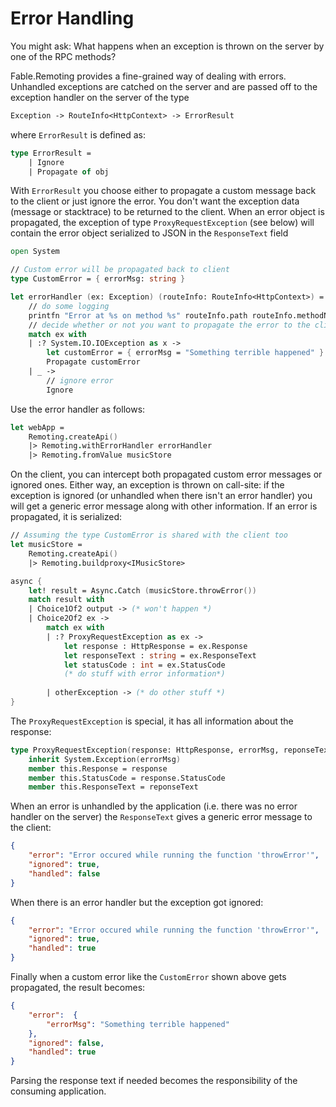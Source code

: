 # Error Handling

You might ask: What happens when an exception is thrown on the server by one of the RPC methods? 

Fable.Remoting provides a fine-grained way of dealing with errors. Unhandled exceptions are catched on the server and are passed off to the exception handler on the server of the type 
```fs
Exception -> RouteInfo<HttpContext> -> ErrorResult
``` 
where `ErrorResult` is defined as:
```fsharp
type ErrorResult = 
    | Ignore
    | Propagate of obj
```
With `ErrorResult` you choose either to propagate a custom message back to the client or just ignore the error. You don't want the exception data (message or stacktrace) to be returned to the client. When an error object is propagated, the exception of type `ProxyRequestException` (see below) will contain the error object serialized to JSON in the `ResponseText` field
```fsharp
open System

// Custom error will be propagated back to client
type CustomError = { errorMsg: string }

let errorHandler (ex: Exception) (routeInfo: RouteInfo<HttpContext>) = 
    // do some logging
    printfn "Error at %s on method %s" routeInfo.path routeInfo.methodName
    // decide whether or not you want to propagate the error to the client
    match ex with
    | :? System.IO.IOException as x ->
        let customError = { errorMsg = "Something terrible happened" }
        Propagate customError
    | _ ->
        // ignore error
        Ignore
```
Use the error handler as follows:
```fsharp
let webApp = 
    Remoting.createApi()
    |> Remoting.withErrorHandler errorHandler
    |> Remoting.fromValue musicStore   
```
On the client, you can intercept both propagated custom error messages or ignored ones. Either way, an exception is thrown on call-site: if the exception is ignored (or unhandled when there isn't an error handler) you will get a generic error message along with other information. If an error is propagated, it is serialized:
```fsharp
// Assuming the type CustomError is shared with the client too
let musicStore = 
    Remoting.createApi()
    |> Remoting.buildproxy<IMusicStore>

async {
    let! result = Async.Catch (musicStore.throwError()) 
    match result with 
    | Choice1Of2 output -> (* won't happen *)
    | Choice2Of2 ex ->
        match ex with  
        | :? ProxyRequestException as ex -> 
            let response : HttpResponse = ex.Response 
            let responseText : string = ex.ResponseText
            let statusCode : int = ex.StatusCode 
            (* do stuff with error information*) 
        
        | otherException -> (* do other stuff *)    
}
```
The `ProxyRequestException` is special, it has all information about the response:
```fsharp
type ProxyRequestException(response: HttpResponse, errorMsg, reponseText: string) = 
    inherit System.Exception(errorMsg)
    member this.Response = response 
    member this.StatusCode = response.StatusCode
    member this.ResponseText = reponseText 
```
When an error is unhandled by the application (i.e. there was no error handler on the server) the `ResponseText` gives a generic error message to the client:
```json
{ 
    "error": "Error occured while running the function 'throwError'", 
    "ignored": true, 
    "handled": false 
}  
```
When there is an error handler but the exception got ignored:
```json
{ 
    "error": "Error occured while running the function 'throwError'", 
    "ignored": true, 
    "handled": true
}     
```
Finally when a custom error like the `CustomError` shown above gets propagated, the result becomes:
```json
{ 
    "error":  {
        "errorMsg": "Something terrible happened"
    },
    "ignored": false, 
    "handled": true 
}  
```
Parsing the response text if needed becomes the responsibility of the consuming application.
